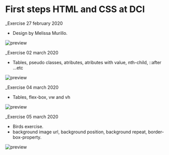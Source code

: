 # First steps HTML and CSS at DCI

_Exercise 27 february 2020
* Design by Melissa Murillo.



![preview](https://imagizer.imageshack.com/img922/5928/TORnxS.gif)

_Exercise 02 march 2020
* Tables, pseudo classes, atributes, atributes with value, nth-child, ::after ...etc



![preview](https://imagizer.imageshack.com/img923/9802/8pfNU0.gif)


_Exercise 04 march 2020
* Tables, flex-box, vw and vh



![preview](https://imagizer.imageshack.com/v2/320x240q90/924/9pyfvf.jpg)

_Exercise 05 march 2020
* Birds exercise. 
* background image url, background position, background repeat, border-box-property. 



![preview](https://imagizer.imageshack.com/img923/8789/yT43y2.gif)
